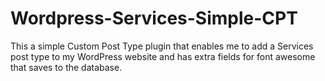 # Wordpress-Services-Simple-CPT
This a simple Custom Post Type plugin that enables me to add a Services post type to my WordPress website and has extra fields for font awesome that saves to the database. 

